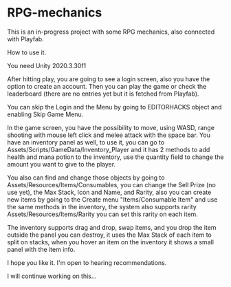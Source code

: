 # RPG-mechanics

This is an in-progress project with some RPG mechanics, also connected with Playfab.

How to use it.

You need Unity 2020.3.30f1

After hitting play, you are going to see a login screen, also you have the option to create an account.
Then you can play the game or check the leaderboard (there are no entries yet but it is fetched from Playfab).

You can skip the Login and the Menu by going to EDITORHACKS object and enabling Skip Game Menu.

In the game screen, you have the possibility to move, using WASD, range shooting with mouse left click and melee attack with the space bar. 
You have an inventory panel as well, to use it, you can go to Assets/Scripts/GameData/Inventory_Player and it has 2 methods to add health and mana potion to the inventory, use the quantity field to change the amount you want to give to the player.

You also can find and change those objects by going to Assets/Resources/Items/Consumables, you can change the Sell Prize (no use yet), the Max Stack, Icon and Name, and Rarity, also you can create new items by going to the Create menu "Items/Consumable Item" and use the same methods in the inventory, the system also supports rarity Assets/Resources/Items/Rarity you can set this rarity on each item.

The inventory supports drag and drop, swap items, and you drop the item outside the panel you can destroy, it uses the Max Stack of each item to split on stacks, when you hover an item on the inventory it shows a small panel with the item info.

I hope you like it. I'm open to hearing recommendations.

I will continue working on this...
